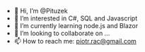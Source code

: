 - 👋 Hi, I’m @Pituzek
- 👀 I’m interested in C#, SQL and Javascript
- 🌱 I’m currently learning node.js and Blazor
- 💞️ I’m looking to collaborate on ...
- 📫 How to reach me: piotr.rac@gmail.com

<!---
Pituzek/Pituzek is a ✨ special ✨ repository because its `README.md` (this file) appears on your GitHub profile.
You can click the Preview link to take a look at your changes.
--->

